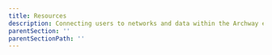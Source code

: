 ```yaml
---
title: Resources
description: Connecting users to networks and data within the Archway ecosystem
parentSection: ''
parentSectionPath: ''
---
```

